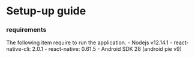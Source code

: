 # Setup-up guide
### requirements
The following item require to run the application.
      - Nodejs v12.14.1
      - react-native-cli: 2.0.1
      - react-native: 0.61.5
      - Android SDK 28 (android pie v9)
